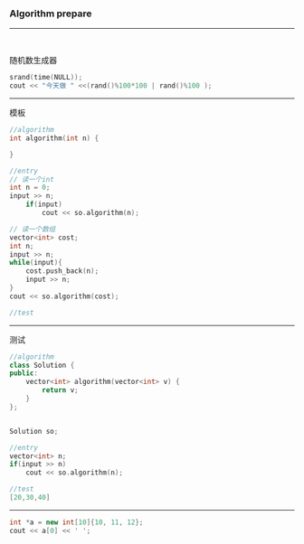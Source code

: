 
### Algorithm prepare

---

<br>

随机数生成器

``` cpp {cmd="cppsl"}
srand(time(NULL));
cout << "今天做 " <<(rand()%100*100 | rand()%100 );
```

---

模板

```cpp {cmd="cppal"}
//algorithm
int algorithm(int n) {

}
```

```cpp {cmd="cppal" id="print" continue hide}
//entry
// 读一个int
int n = 0;
input >> n;
    if(input)
        cout << so.algorithm(n);

// 读一个数组
vector<int> cost;
int n;
input >> n;
while(input){
    cost.push_back(n);
    input >> n;
}
cout << so.algorithm(cost);

```

```cpp {cmd="cppal" continue="print"}
//test

```





---

测试

```cpp {cmd="cppal" id="m1"}
//algorithm
class Solution {
public:
    vector<int> algorithm(vector<int> v) {
        return v;
    }
};


Solution so;
```

```cpp {cmd="cppal" continue="m1" hide}
//entry
vector<int> n;
if(input >> n)
    cout << so.algorithm(n);
```

```cpp {cmd="cppal" continue}
//test
[20,30,40]
```

---

```cpp {cmd="cppsl"}
int *a = new int[10]{10, 11, 12};
cout << a[0] << ' ';
```

